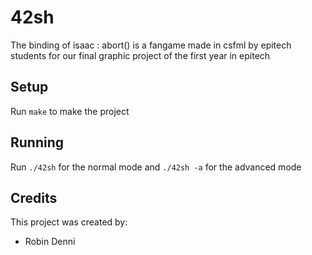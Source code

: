 # 42sh
The binding of isaac : abort() is a fangame made in csfml by epitech students for our final graphic project of the first year in epitech




Setup
-----

Run `make` to make the project


Running
-------

Run `./42sh` for the normal mode and `./42sh -a` for the advanced mode


Credits
-------

This project was created by:
* Robin Denni
